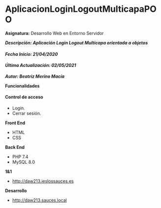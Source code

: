 # AplicacionLoginLogoutMulticapaPOO
**Asignatura:** Desarrollo Web en Entorno Servidor

***Descripción: Aplicación Login Logout Multicapa orientada a objetos***

#### *Fecha Inicio: 21/04/2020*
#### *Última Actualización: 02/05/2021*

***Autor: Beatriz Merino Macía***

**Funcionalidades**
#### Control de acceso
- Login.
- Cerrar sesión.

**Front End**
- HTML
- CSS

**Back End**
- PHP 7.4
- MySQL 8.0

**1&1**
- http://daw213.ieslossauces.es

**Desarrollo**
- http://daw213.sauces.local
